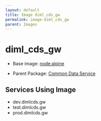 ```yaml
---
layout: default
title: Image diml_cds_gw
permalink: image-diml_cds_gw
parent: Images
---
```

# diml_cds_gw

* Base image:  [node:alpine](image-node:alpine)

* Parent Package: [Common Data Service](package--edgemere-diml-cds)


## Services Using Image
* dev.dimlcds.gw
* test.dimlcds.gw
* prod.dimlcds.gw

